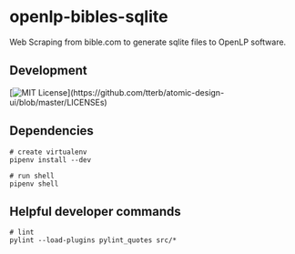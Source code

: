 # openlp-bibles-sqlite

Web Scraping from bible.com to generate sqlite files to OpenLP software.

## Development

[![MIT License](https://img.shields.io/apm/l/atomic-design-ui.svg?)](https://github.com/tterb/atomic-design-ui/blob/master/LICENSEs)

## Dependencies

```shell
# create virtualenv
pipenv install --dev

# run shell
pipenv shell
```

## Helpful developer commands

```shell
# lint
pylint --load-plugins pylint_quotes src/*
```

